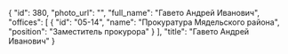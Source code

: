 {
    "id": 380,
    "photo_url": "",
    "full_name": "Гавето Андрей Иванович",
    "offices": [
        {
            "id": "05-14",
            "name": "Прокуратура Мядельского района",
            "position": "Заместитель прокурора"
        }
    ],
    "title": "Гавето Андрей Иванович"
}